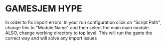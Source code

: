 # GAMESJEM HYPE
In order to fix import errors: 
In your run configuration click on "Script Path", change this to "Module Name" and then select the main.main module.
ALSO, change working directory to top level.
This will run the game the correct way and will solve any import issues